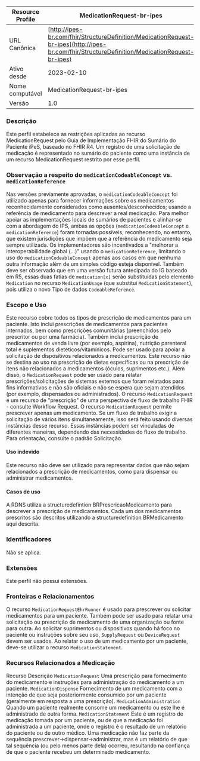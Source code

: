 | Resource Profile                     | MedicationRequest-br-ipes                                                      |
|--------------------------------------|-----------------------------------------------------------------------------------|
| URL Canônica                        | [http://ipes-br.com/fhir/StructureDefinition/MedicationRequest-br-ipes](http://ipes-br.com/fhir/StructureDefinition/MedicationRequest-br-ipes) |
| Ativo desde                          | 2023-02-10                                                                        |
| Nome computável                      | MedicationRequest-br-ipes                                                     |
| Versão                               | 1.0   

### Descrição
Este perfil estabelece as restrições aplicadas ao recurso MedicationRequest pelo Guia de Implementação FHIR do Sumário do Paciente iPeS, baseado no FHIR R4. Um registro de uma solicitação de medicação é representado no sumário do paciente como uma instância de um recurso MedicationRequest restrito por esse perfil.
### Observação a respeito do `medicationCodeableConcept` vs. `medicationReference`
Nas versões previamente aprovadas, o `medicationCodeableConcept` foi utilizado apenas para fornecer informações sobre os medicamentos reconhecidamente considerados como ausentes/desconhecidos; usando a referência de medicamento para descrever a real medicação. Para melhor apoiar as implementações locais de sumários de pacientes e alinhar-se com a abordagem do IPS, ambas as opções (`medicationCodeableConcept` e `medicationReference`) foram tornadas possíveis; reconhecendo, no entanto, que existem jurisdições que impõem que a referência do medicamento seja sempre utilizada.
Os implementadores são incentivados a "melhorar a interoperabilidade global (...)" usando o `medicationReference`, limitando o uso do `medicationCodeableConcept` apenas aos casos em que nenhuma outra informação além de um simples código esteja disponível.
Também deve ser observado que em uma versão futura antecipada do IG baseado em R5, essas duas fatias de `medication[x]` serão substituídas pelo elemento `Medication` no recurso `MedicationUsage` (que substitui `MedicationStatement`), pois utiliza o novo Tipo de dados `CodeableReference`.
### Escopo e Uso
Este recurso cobre todos os tipos de prescrição de medicamentos para um paciente. Isto inclui prescrições de medicamentos para pacientes internados, bem como prescrições comunitárias (preenchidos pelo prescritor ou por uma farmácia). Também inclui prescrição de medicamentos de venda livre (por exemplo, aspirina), nutrição parenteral total e suplementos dietéticos/vitamínicos. Pode ser usado para apoiar a solicitação de dispositivos relacionados a medicamentos. Este recurso não se destina ao uso na prescrição de dietas específicas ou na prescrição de itens não relacionados a medicamentos (óculos, suprimentos etc.). Além disso, o `MedicationRequest` pode ser usado para relatar prescrições/solicitações de sistemas externos que foram relatados para fins informativos e não são oficiais e não se espera que sejam atendidos (por exemplo, dispensados ou administrados).
O recurso `MedicationRequest` é um recurso de "prescrição" de uma perspectiva de fluxo de trabalho FHIR - consulte Workflow Request.
O recurso `MedicationRequest` permite prescrever apenas um medicamento. Se um fluxo de trabalho exigir a solicitação de vários itens simultaneamente, isso será feito usando diversas instâncias desse recurso. Essas instâncias podem ser vinculadas de diferentes maneiras, dependendo das necessidades do fluxo de trabalho. Para orientação, consulte o padrão Solicitação.
#### Uso indevido
Este recurso não deve ser utilizado para representar dados que não sejam relacionados a prescrição de medicamentos, como para  dispensar ou administrar medicamentos.
#### Casos de uso
A RDNS utiliza a structuredefintion BRPrescricaoMedicamento para descrever a prescrição de medicamentos. Cada um dos medicamentos prescritos são descritos utilizando a structuredefinition BRMedicamento aqui descrita.
### Identificadores
Não se aplica.
### Extensões
Este perfil não possui extensões.
### Fronteiras e Relacionamentos
O recurso `MedicationRequestEhrRunner` é usado para prescrever ou solicitar medicamentos para um paciente. Também pode ser usado para relatar uma solicitação ou prescrição de medicamento de uma organização ou fonte para outra. Ao solicitar suprimentos ou dispositivos quando há foco no paciente ou instruções sobre seu uso, `SupplyRequest` ou `DeviceRequest` devem ser usados. Ao relatar o uso de um medicamento por um paciente, deve-se utilizar o recurso `MedicationStatement`.
### Recursos Relacionados a Medicação
Recurso	Descrição
`MedicationRequest`	Uma prescrição para fornecimento do medicamento e instruções para administração do medicamento a um paciente.
`MedicationDispense`	Fornecimento de um medicamento com a intenção de que seja posteriormente consumido por um paciente (geralmente em resposta a uma prescrição).
`MedicationAdministration`	Quando um paciente realmente consome um medicamento ou este lhe é administrado de outra forma.
`MedicationStatement`	Este é um registro de medicação tomada por um paciente, ou de que a medicação foi administrada a um paciente, onde o registro é o resultado de um relatório do paciente ou de outro médico. Uma medicação não faz parte da sequência prescrever->dispensar->administrar, mas é um relatório de que tal sequência (ou pelo menos parte dela) ocorreu, resultando na confiança de que o paciente recebeu um determinado medicamento.
